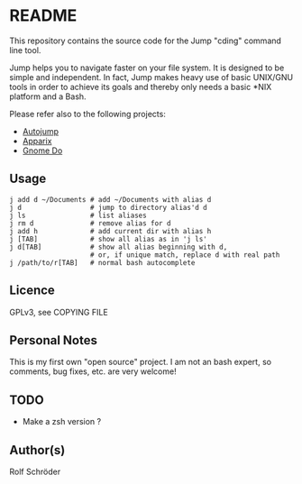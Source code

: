 # README

This repository contains the source code for the Jump "cding" command line tool.

Jump helps you to navigate faster on your file system. It is designed to be simple and independent. In fact, Jump makes heavy use of basic UNIX/GNU tools in order to achieve its goals and thereby only needs a basic *NIX platform and a Bash.

Please refer also to the following projects:
- [Autojump](https://github.com/joelthelion/autojump/wiki)
- [Apparix](http://www.micans.org/apparix/)
- [Gnome Do](http://do.davebsd.com/)

## Usage

	j add d ~/Documents	# add ~/Documents with alias d
	j d					# jump to directory alias'd d
	j ls				# list aliases
	j rm d				# remove alias for d
	j add h				# add current dir with alias h
	j [TAB]				# show all alias as in 'j ls'
	j d[TAB]			# show all alias beginning with d,
	  					# or, if unique match, replace d with real path
	j /path/to/r[TAB]	# normal bash autocomplete

## Licence

GPLv3, see COPYING FILE

## Personal Notes
This is my first own "open source" project. I am not an bash expert, so comments, bug fixes, etc. are very welcome!

## TODO
- Make a zsh version ?

## Author(s)
Rolf Schröder
